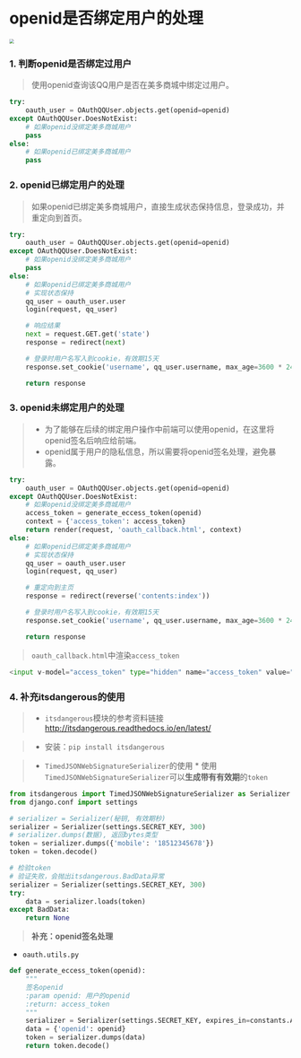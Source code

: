 # openid是否绑定用户的处理

<img src="/user-login/images/11openid绑定用户.png" style="zoom:50%">

### 1. 判断openid是否绑定过用户

> 使用openid查询该QQ用户是否在美多商城中绑定过用户。

```python
try:
    oauth_user = OAuthQQUser.objects.get(openid=openid)
except OAuthQQUser.DoesNotExist:
    # 如果openid没绑定美多商城用户
    pass
else:
    # 如果openid已绑定美多商城用户
    pass
```

### 2. openid已绑定用户的处理

> 如果openid已绑定美多商城用户，直接生成状态保持信息，登录成功，并重定向到首页。

```python
try:
    oauth_user = OAuthQQUser.objects.get(openid=openid)
except OAuthQQUser.DoesNotExist:
    # 如果openid没绑定美多商城用户
    pass
else:
    # 如果openid已绑定美多商城用户
    # 实现状态保持
    qq_user = oauth_user.user
    login(request, qq_user)

    # 响应结果
    next = request.GET.get('state')
    response = redirect(next)

    # 登录时用户名写入到cookie，有效期15天
    response.set_cookie('username', qq_user.username, max_age=3600 * 24 * 15)

    return response
```

### 3. openid未绑定用户的处理

> * 为了能够在后续的绑定用户操作中前端可以使用openid，在这里将openid签名后响应给前端。
> * openid属于用户的隐私信息，所以需要将openid签名处理，避免暴露。

```python
try:
    oauth_user = OAuthQQUser.objects.get(openid=openid)
except OAuthQQUser.DoesNotExist:
    # 如果openid没绑定美多商城用户
    access_token = generate_eccess_token(openid)
    context = {'access_token': access_token}
    return render(request, 'oauth_callback.html', context)
else:
    # 如果openid已绑定美多商城用户
    # 实现状态保持
    qq_user = oauth_user.user
    login(request, qq_user)

    # 重定向到主页
    response = redirect(reverse('contents:index'))

    # 登录时用户名写入到cookie，有效期15天
    response.set_cookie('username', qq_user.username, max_age=3600 * 24 * 15)

    return response
```

> `oauth_callback.html`中渲染`access_token`

```python
<input v-model="access_token" type="hidden" name="access_token" value="{{ access_token }}">
```

### 4. 补充itsdangerous的使用
> * `itsdangerous`模块的参考资料链接 http://itsdangerous.readthedocs.io/en/latest/

> * 安装：`pip install itsdangerous`

> * `TimedJSONWebSignatureSerializer`的使用
    * 使用`TimedJSONWebSignatureSerializer`可以**生成带有有效期**的`token`

```python
from itsdangerous import TimedJSONWebSignatureSerializer as Serializer
from django.conf import settings

# serializer = Serializer(秘钥, 有效期秒)
serializer = Serializer(settings.SECRET_KEY, 300)
# serializer.dumps(数据), 返回bytes类型
token = serializer.dumps({'mobile': '18512345678'})
token = token.decode()

# 检验token
# 验证失败，会抛出itsdangerous.BadData异常
serializer = Serializer(settings.SECRET_KEY, 300)
try:
    data = serializer.loads(token)
except BadData:
    return None
```

> **补充：openid签名处理**
* `oauth.utils.py`

```python
def generate_eccess_token(openid):
    """
    签名openid
    :param openid: 用户的openid
    :return: access_token
    """
    serializer = Serializer(settings.SECRET_KEY, expires_in=constants.ACCESS_TOKEN_EXPIRES)
    data = {'openid': openid}
    token = serializer.dumps(data)
    return token.decode()
```



